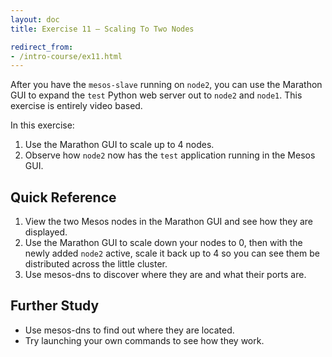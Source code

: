 ```yaml
---
layout: doc
title: Exercise 11 – Scaling To Two Nodes

redirect_from:
- /intro-course/ex11.html
---
```


After you have the ``mesos-slave`` running on ``node2``, you can use the Marathon GUI to expand the ``test`` Python web server out to ``node2`` and ``node1``.  This exercise is entirely video based.

In this exercise:

1. Use the Marathon GUI to scale up to 4 nodes.
2. Observe how ``node2`` now has the ``test`` application running in the Mesos GUI.

<!-- Video Lecture
-------------

{% mesos_video Mesos-Intro-Lecture-11 %} -->


Quick Reference
---------------

1. View the two Mesos nodes in the Marathon GUI and see how they are displayed.
2. Use the Marathon GUI to scale down your nodes to 0, then with the newly added ``node2`` active, scale it back up to 4 so you can see them be distributed across the little cluster.
3. Use mesos-dns to discover where they are and what their ports are.


Further Study
-------------

* Use mesos-dns to find out where they are located.
* Try launching your own commands to see how they work.
